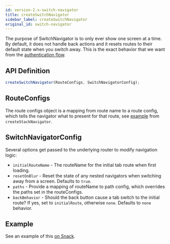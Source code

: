 ```yaml
---
id: version-2.x-switch-navigator
title: createSwitchNavigator
sidebar_label: createSwitchNavigator
original_id: switch-navigator
---
```


The purpose of SwitchNavigator is to only ever show one screen at a time. By default, it does not handle back actions and it resets routes to their default state when you switch away.
This is the exact behavior that we want from the [authentication flow](auth-flow.html).

## API Definition

```js
createSwitchNavigator(RouteConfigs, SwitchNavigatorConfig);
```

## RouteConfigs

The route configs object is a mapping from route name to a route config, which tells the navigator what to present for that route, see [example](stack-navigator.html#routeconfigs) from `createStackNavigator`.

## SwitchNavigatorConfig

Several options get passed to the underlying router to modify navigation logic:

- `initialRouteName` - The routeName for the initial tab route when first loading.
- `resetOnBlur` - Reset the state of any nested navigators when switching away from a screen. Defaults to `true`.
- `paths` - Provide a mapping of routeName to path config, which overrides the paths set in the routeConfigs.
- `backBehavior` - Should the back button cause a tab switch to the initial route? If yes, set to `initialRoute`, otherwise `none`. Defaults to `none` behavior.

## Example

See an example of this [on Snack](https://snack.expo.io/@react-navigation/auth-flow).
